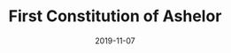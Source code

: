 ---
layout: pdf
title: First Constitution of Ashelor
date: 2019-11-07
tags: [Ashelor]
file: constitution.pdf
---